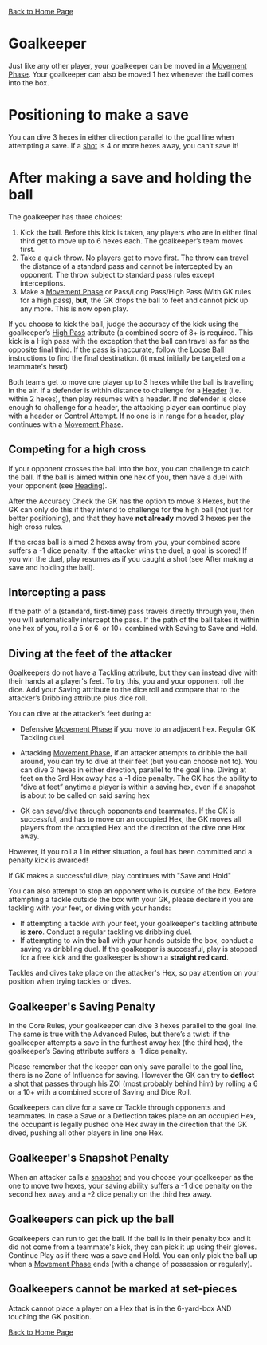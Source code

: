 [Back to Home Page](https://counterattackgame.github.io/wiki)
# Goalkeeper 

Just like any other player, your goalkeeper can be moved in a [Movement Phase](https://counterattackgame.github.io/wiki/movement_phase). Your goalkeeper can also be moved 1 hex whenever the ball comes into the box.

# Positioning to make a save

You can dive 3 hexes in either direction parallel to the goal line when attempting a save. If a [shot](https://counterattackgame.github.io/wiki/shooting) is 4 or more hexes away, you can’t save it!

# After making a save and holding the ball

The goalkeeper has three choices:

1. Kick the ball. Before this kick is taken, any players who are in either final third get to move up to 6 hexes each. The goalkeeper’s team moves first.
2. Take a quick throw. No players get to move first. The throw can travel the distance of a standard pass and cannot be intercepted by an opponent. The throw subject to standard pass rules except interceptions. 
3. Make a [Movement Phase](https://counterattackgame.github.io/wiki/movement_phase) or Pass/Long Pass/High Pass (With GK rules for a high pass), **but**, the GK drops the ball to feet and cannot pick up any more. This is now open play.

If you choose to kick the ball, judge the accuracy of the kick using the goalkeeper’s [High Pass](https://counterattackgame.github.io/wiki/passing) attribute (a combined score of 8+ is required. This kick is a High pass with the exception that the ball can travel as far as the opposite final third. If the pass is inaccurate, follow the [Loose Ball](https://counterattackgame.github.io/wiki/loose_ball) instructions to find the final destination. (it must initially be targeted on a teammate's head)

Both teams get to move one player up to 3 hexes while the ball is travelling in the air. If a defender is within distance to challenge for a [Header](https://counterattackgame.github.io/wiki/heading) (i.e. within 2 hexes), then play resumes with a header. If no defender is close enough to challenge for a header, the attacking player can continue play with a header or Control Attempt. If no one is in range for a header, play continues with a [Movement Phase](https://counterattackgame.github.io/wiki/movement_phase).

## Competing for a high cross

If your opponent crosses the ball into the box, you can challenge to catch the ball. If the ball is aimed within one hex of you, then have a duel with your opponent (see [Heading](https://counterattackgame.github.io/wiki/heading)).

After the Accuracy Check the GK has the option to move 3 Hexes, but the GK can only do this if they intend to challenge for the high ball (not just for better positioning), and that they have **not already** moved 3 hexes per the high cross rules.

If the cross ball is aimed 2 hexes away from you, your combined score suffers a -1 dice penalty. If the attacker wins the duel, a goal is scored! If you win the duel, play resumes as if you caught a shot (see After making a save and holding the ball).

## Intercepting a pass

If the path of a (standard, first-time) pass travels directly through you, then you will automatically intercept the pass. If the path of the ball takes it within one hex of you, roll a 5 or 6  or 10+ combined with Saving to Save and Hold.

## Diving at the feet of the attacker

Goalkeepers do not have a Tackling attribute, but they can instead dive with their hands at a player's feet. To try this, you and your opponent roll the dice. Add your Saving attribute to the dice roll and compare that to the attacker’s Dribbling attribute plus dice roll.

You can dive at the attacker’s feet during a:

- Defensive [Movement Phase](https://counterattackgame.github.io/wiki/movement_phase) if you move to an adjacent hex. Regular GK Tackling duel.
- Attacking [Movement Phase](https://counterattackgame.github.io/wiki/movement_phase), if an attacker attempts to dribble the ball around, you can try to dive at their feet (but you can choose not to). You can dive 3 hexes in either direction, parallel to the goal line. Diving at feet on the 3rd Hex away has a -1 dice penalty. The GK has the ability to “dive at feet” anytime a player is within a saving hex, even if a snapshot is about to be called on said saving hex

- GK can save/dive through opponents and teammates. If the GK is successful, and has to move on an occupied Hex, the GK moves all players from the occupied Hex and the direction of the dive one Hex away.

However, if you roll a 1 in either situation, a foul has been committed and a penalty kick is awarded!

If GK makes a successful dive, play continues with "Save and Hold"

You can also attempt to stop an opponent who is outside of the box. Before attempting a tackle outside the box with your GK, please declare if you are tackling with your feet, or diving with your hands:

- If attempting a tackle with your feet, your goalkeeper's tackling attribute is **zero**. Conduct a regular tackling vs dribbling duel.
- If attempting to win the ball with your hands outside the box, conduct a saving vs dribbling duel. If the goalkeeper is successful, play is stopped for a free kick and the goalkeeper is shown a **straight red card**.

Tackles and dives take place on the attacker's Hex, so pay attention on your position when trying tackles or dives.

## Goalkeeper's Saving Penalty

In the Core Rules, your goalkeeper can dive 3 hexes parallel to the goal line. The same is true with the Advanced Rules, but there’s a twist: if the goalkeeper attempts a save in the furthest away hex (the third hex), the goalkeeper’s Saving attribute suffers a -1 dice penalty.

Please remember that the keeper can only save parallel to the goal line, there is no Zone of Influence for saving.
However the GK can try to **deflect** a shot that passes through his ZOI (most probably behind him) by rolling a 6 or a 10+ with a combined score of Saving and Dice Roll.

Goalkeepers can dive for a save or Tackle through opponents and teammates. In case a Save or a Deflection takes place on an occupied Hex, the occupant is legally pushed one Hex away in the direction that the GK dived, pushing all other players in line one Hex.

## Goalkeeper's Snapshot Penalty

When an attacker calls a [snapshot](https://counterattackgame.github.io/wiki/shooting) and you choose your goalkeeper as the one to move two hexes, your saving ability suffers a -1 dice penalty on the second hex away and a -2 dice penalty on the third hex away.

## Goalkeepers can pick up the ball

Goalkeepers can run to get the ball. If the ball is in their penalty box and it did not come from a teammate's kick, they can pick it up using their gloves. Continue Play as if there was a save and Hold. You can only pick the ball up when a [Movement Phase](https://counterattackgame.github.io/wiki/movement_phase) ends (with a change of possession or regularly).

## Goalkeepers cannot be marked at set-pieces

Attack cannot place a player on a Hex that is in the 6-yard-box AND touching the GK position.

[Back to Home Page](https://counterattackgame.github.io/wiki)
